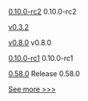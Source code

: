
[0.10.0-rc2](https://github.com/hyperledger/aries-cloudagent-python/releases/tag/0.10.0-rc2) 0.10.0-rc2

[v0.3.2](https://github.com/hyperledger/solang/releases/tag/v0.3.2) 

[v0.8.0](https://github.com/hyperledger/aries-acapy-docs/releases/tag/v0.8.0) v0.8.0

[0.10.0-rc1](https://github.com/hyperledger/aries-cloudagent-python/releases/tag/0.10.0-rc1) 0.10.0-rc1

[0.58.0](https://github.com/hyperledger/aries-vcx/releases/tag/0.58.0) Release 0.58.0


[See more >>>](https://start-here.hyperledger.org/releases)
